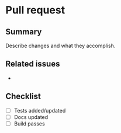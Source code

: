 # Pull request

## Summary

Describe changes and what they accomplish.

## Related issues

- 

## Checklist

- [ ] Tests added/updated
- [ ] Docs updated
- [ ] Build passes
